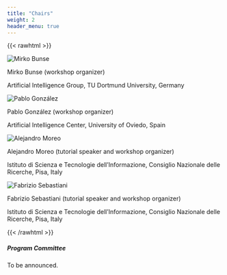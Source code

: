 ```yaml
---
title: "Chairs"
weight: 2
header_menu: true
---
```

{{< rawhtml >}}


<section class="organizers">
  <img src="https://www-ai.cs.tu-dortmund.de/MG_4302Q_small.jpg?self=%24fvx0vwks8w&part=data" alt="Mirko Bunse" class="profile-pic">
  <div class="organizer-info">
  <p id="mirko-bunse" class="organizer-name">Mirko Bunse (workshop organizer)</p>
  <p id="artificial-intelligence-center-university-of-oviedo-spain">Artificial Intelligence Group, TU Dortmund University, Germany</p>
  </div>
</section>

<section class="organizers">

  <img src="https://scholar.googleusercontent.com/citations?view_op=view_photo&amp;user=09PnhhoAAAAJ&amp;citpid=1" alt="Pablo González" class="profile-pic"></p>
  <div class="organizer-info" >
    <p id="pablo-gonzlez" class="organizer-name">Pablo González (workshop organizer)</p>
    <p id="artificial-intelligence-center-university-of-oviedo-spain-1">Artificial Intelligence Center, University of Oviedo, Spain</p>
  </div>
</section>

<section class="organizers">

  <img src="https://scholar.googleusercontent.com/citations?view_op=view_photo&amp;user=4RIy5E4AAAAJ&amp;citpid=7" alt="Alejandro Moreo" class="profile-pic">
  <div class="organizer-info">
    <p id="alejandro-moreo" class="organizer-name">Alejandro Moreo (tutorial speaker and workshop organizer)</p>
    <p id="istituto-di-scienza-e-tecnologie-dellinformazione-consiglio-nazionale-delle-ricerche-pisa-italy">Istituto di Scienza e Tecnologie dell’Informazione, Consiglio Nazionale delle Ricerche, Pisa, Italy</p>
  </div>
</section>

<section class="organizers">
  <img src="https://scholar.googleusercontent.com/citations?view_op=view_photo&amp;user=WZBcZV4AAAAJ&amp;citpid=33" alt="Fabrizio Sebastiani" class="profile-pic">
  <div class="organizer-info">
    <p id="fabrizio-sebastiani" class="organizer-name">Fabrizio Sebastiani (tutorial speaker and workshop organizer)</h3>
    <p id="istituto-di-scienza-e-tecnologie-dellinformazione-consiglio-nazionale-delle-ricerche-pisa-italy-1">Istituto di Scienza e Tecnologie dell’Informazione, Consiglio Nazionale delle Ricerche, Pisa, Italy</p>
    </div>
</section>


{{< /rawhtml >}}


##### Program Committee

<!-- * Rocío Alaíz-Rodríguez, University of León, ES
* Gustavo Batista, University of New South Wales, AU
* Juan José del Coz, University of Oviedo, ES
* Andrea Esuli, Consiglio Nazionale delle Ricerche, IT
* Alessandro Fabris, Università di Padova, IT
* Cèsar Ferri, Universitat Politècnica de València, ES
* George Forman, Amazon Research, US
* Wei Gao, Singapore Management University, SG
* Rafael Izbicki, Federal University of São Carlos, BR
* André G. Maletzke, Universidade Estadual do Oeste do Paraná, BR 
* Marco Saerens, Catholic University of Louvain, BE
* Dirk Tasche, Swiss Financial Market Supervisory Authority, CH -->
To be announced.